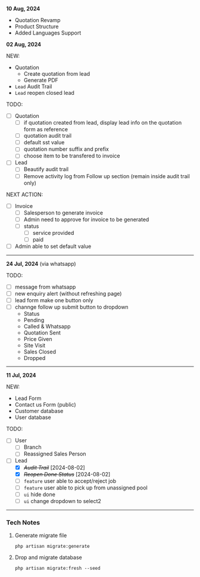 **10 Aug, 2024**
* Quotation Revamp
* Product Structure
* Added Languages Support


**02 Aug, 2024**

NEW:
* Quotation
    * Create quotation from lead
    * Generate PDF
* ```Lead``` Audit Trail
* ```Lead``` reopen closed lead

TODO:
* [ ] Quotation
    * [ ] if quotation created from lead, display lead info on the quotation form as reference
    * [ ] quotation audit trail
    * [ ] default sst value
    * [ ] quotation number suffix and prefix
    * [ ] choose item to be transfered to invoice
* [ ] Lead
    * [ ]  Beautify audit trail
    * [ ]  Remove activity log from Follow up section (remain inside audit trail only)

NEXT ACTION:
* [ ]  Invoice
    * [ ]  Salesperson to generate invoice
    * [ ]  Admin need to approve for invoice to be generated
    * [ ]  status
        * [ ]  service provided
        * [ ]  paid
* [ ]  Admin able to set default value

---

**24 Jul, 2024** (via whatsapp)

TODO:
* [ ] message from whatsapp
* [ ] new enquiry alert (without refreshing page)
* [ ] lead form make one button only
* [ ] channge follow up submit button to dropdown
    * Status
    * Pending
    * Called & Whatsapp
    * Quotation Sent
    * Price Given
    * Site Visit
    * Sales Closed
    * Dropped

---

**11 Jul, 2024**

NEW:
* Lead Form
* Contact us Form (public)
* Customer database
* User database

TODO:
* [ ] User
    * [ ] Branch
    * [ ] Reassigned Sales Person
* [ ] Lead
    * [X] ~~*Audit Trail*~~ [2024-08-02]
    * [X] ~~*Reopen Done Status*~~ [2024-08-02]
    * [ ] ```feature``` user able to accept/reject job
    * [ ] ```feature``` user able to pick up from unassigned pool
    * [ ] ```ui``` hide done
    * [ ] ```ui``` change dropdown to select2

---

### Tech Notes

1. Generate migrate file
    ```
    php artisan migrate:generate
    ```
2. Drop and migrate database
   ```
   php artisan migrate:fresh --seed
   ```
